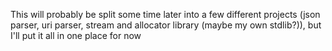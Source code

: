 This will probably be split some time later into a few different projects (json parser, uri parser, stream and allocator library (maybe my own stdlib?)), but I'll put it all in one place for now
